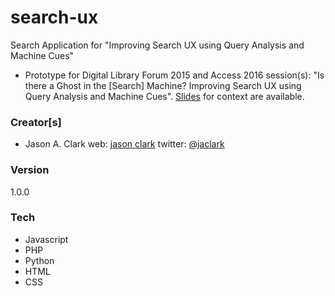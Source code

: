 # search-ux
Search Application for "Improving Search UX using Query Analysis and Machine Cues"
- Prototype for Digital Library Forum 2015 and Access 2016 session(s): "Is there a Ghost in the [Search] Machine? Improving Search UX using Query Analysis and Machine Cues". [Slides] for context are available.

### Creator[s]
- Jason A. Clark web: [jason clark] twitter: [@jaclark]

### Version
1.0.0

### Tech
- Javascript
- PHP
- Python
- HTML
- CSS

[jason clark]: <http://www.jasonclark.info>
[@jaclark]: <https://twitter.com/jaclark>
[Slides]: <http://www.lib.montana.edu/~jason/talks.html>
